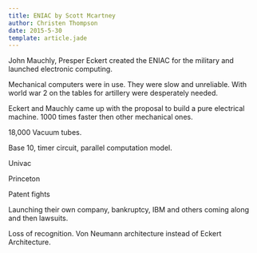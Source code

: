 ```yaml
---
title: ENIAC by Scott Mcartney
author: Christen Thompson
date: 2015-5-30
template: article.jade 
---
```

John Mauchly, Presper Eckert created the ENIAC for the military and launched electronic computing.

<span class="more"></span>

Mechanical computers were in use.  They were slow and unreliable. With world war 2 on the tables for artillery were desperately needed.

Eckert and Mauchly came up with the proposal to build a pure electrical machine.  1000 times faster then other mechanical ones.

18,000 Vacuum tubes.

Base 10, timer circuit, parallel computation model.

Univac

Princeton 

Patent fights

Launching their own company, bankruptcy, IBM and others coming along and then lawsuits.

Loss of recognition.  Von Neumann architecture instead of Eckert Architecture.